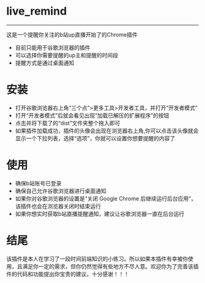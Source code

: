 # live_remind
***
这是一个提醒你关注的b站up直播开始了的Chrome插件
 - 目前只能用于谷歌浏览器的插件
 - 可以选择你需要提醒的up主和提醒的时间段
 - 提醒方式是通过桌面通知
# 安装
+ 打开谷歌浏览器右上角“三个点”>更多工具>开发者工具，并打开“开发者模式”
+ 打开“开发者模式”后就会看见出现“加载已解压的扩展程序”的按钮
+ 点击并将下载了的“dist”文件夹整个拖入即可
+ 如果插件加载成功，插件的头像会出现在浏览器右上角,你可以点击该头像就会显示一个下拉列表，选择“选项”，你就可以设置你想要提醒的内容了
# 使用
+ 确保b站账号已登录
+ 确保自己允许谷歌浏览器进行桌面通知
+ 如果你对谷歌浏览器的设置是“关闭 Google Chrome 后继续运行后台应用”，该插件也会在浏览器关闭时结束运行
+ 如果你想实时获取b站直播提醒通知，建议让谷歌浏览器一直在后台运行
# 结尾
该插件是本人在学习了一段时间前端知识的小练习。所以如果本插件有幸被你使用，且满足你一定的需求，但你仍然觉得有些地方不尽人意。欢迎你为了完善该插件的代码和功能提出你宝贵的建议，十分感谢！！！

